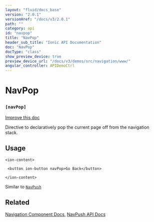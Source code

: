 ```yaml
---
layout: "fluid/docs_base"
version: "2.0.1"
versionHref: "/docs/v3/2.0.1"
path: ""
category: api
id: "navpop"
title: "NavPop"
header_sub_title: "Ionic API Documentation"
doc: "NavPop"
docType: "class"
show_preview_device: true
preview_device_url: "/docs/v3/demos/src/navigation/www/"
angular_controller: APIDemoCtrl 
---
```










<h1 class="api-title">
<a class="anchor" name="nav-pop" href="#nav-pop"></a>

NavPop
<h3><code>[navPop]</code></h3>






</h1>

<a class="improve-v2-docs" href="http://github.com/ionic-team/ionic/edit/master//src/components/nav/nav-pop.ts#L4">
Improve this doc
</a>






<p>Directive to declaratively pop the current page off from the
navigation stack.</p>




<!-- @usage tag -->

<h2><a class="anchor" name="usage" href="#usage"></a>Usage</h2>

<pre><code class="lang-html">&lt;ion-content&gt;

 &lt;button ion-button navPop&gt;Go Back&lt;/button&gt;

&lt;/ion-content&gt;
</code></pre>
<p>Similar to <a href='/docs/api/components/nav/NavPush/'><code>NavPush</code></a></p>




<!-- @property tags -->



<!-- instance methods on the class -->




<!-- related link -->

<h2><a class="anchor" name="related" href="#related"></a>Related</h2>

<a href='/docs/components#navigation'>Navigation Component Docs</a>,
<a href='../NavPush'>NavPush API Docs</a><!-- end content block -->


<!-- end body block -->

